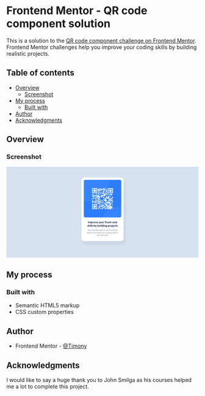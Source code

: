 # Frontend Mentor - QR code component solution

This is a solution to the [QR code component challenge on Frontend Mentor](https://www.frontendmentor.io/challenges/qr-code-component-iux_sIO_H). Frontend Mentor challenges help you improve your coding skills by building realistic projects. 

## Table of contents

- [Overview](#overview)
  - [Screenshot](#screenshot)
- [My process](#my-process)
  - [Built with](#built-with)
- [Author](#author)
- [Acknowledgments](#acknowledgments)

## Overview

### Screenshot

![Screenshot](./Images/qr-code-screenshot.png)

## My process

### Built with

- Semantic HTML5 markup
- CSS custom properties

## Author
- Frontend Mentor - [@Timony](https://www.frontendmentor.io/profile/Timony)

## Acknowledgments
I would like to say a huge thank you to John Smilga as his courses helped me a lot to complete this project.
